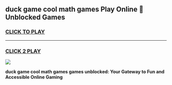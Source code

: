 
## duck game cool math games Play Online 👋 Unblocked Games
<h3>
<a href="https://news.freeplayer.one?title=duck_game_cool_math_games&ref=17CMG">CLICK TO PLAY</a></h3>
<hr>

<h3>
<a href="https://news.freeplayer.one?title=duck_game_cool_math_games&ref=17CMG">CLICK 2 PLAY</a>
  
</h3>

<a href="https://news.freeplayer.one?title=duck_game_cool_math_games&ref=17CMG/"><img src="https://clearcache.store/games.png"></a>


**duck game cool math games games unblocked: Your Gateway to Fun and Accessible Online Gaming**
